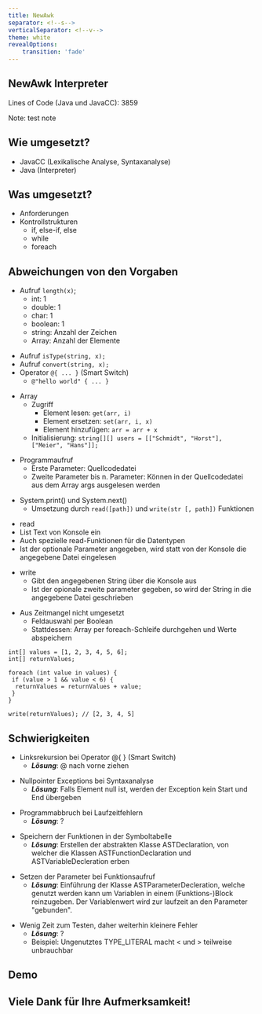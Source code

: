 ```yaml
---
title: NewAwk
separator: <!--s-->
verticalSeparator: <!--v-->
theme: white
revealOptions:
    transition: 'fade'
---
```

## NewAwk Interpreter

Lines of Code (Java und JavaCC): 3859



Note: test note

<!--s-->

## Wie umgesetzt?

- JavaCC (Lexikalische Analyse, Syntaxanalyse)
- Java (Interpreter)

<!--s-->

## Was umgesetzt?

- Anforderungen
- Kontrollstrukturen
  - if, else-if, else
  - while
  - foreach
  
<!--s-->

## Abweichungen von den Vorgaben

- Aufruf `length(x)`;
  - int: 1
  - double: 1
  - char: 1
  - boolean: 1
  - string: Anzahl der Zeichen
  - Array: Anzahl der Elemente
  
<!--v-->
- Aufruf `isType(string, x);`
- Aufruf `convert(string, x);`
- Operator `@{ ... }` (Smart Switch)
  - `@"hello world" { ... }`
  
<!--v-->
- Array
  - Zugriff
    - Element lesen: `get(arr, i)`
    - Element ersetzen: `set(arr, i, x)`
    - Element hinzufügen: `arr = arr + x`
  - Initialisierung: `string[][] users = [["Schmidt", "Horst"], ["Meier", "Hans"]];`
  
  
<!--v-->  
- Programmaufruf
  - Erste Parameter: Quellcodedatei
  - Zweite Parameter bis n. Parameter: Können in der Quellcodedatei aus dem Array args ausgelesen werden
  

<!--v-->  
- System.print() und System.next()
  - Umsetzung durch `read([path])` und `write(str [, path])` Funktionen
  
<!--v-->  

 - read
  - List Text von Konsole ein
  - Auch spezielle read-Funktionen für die Datentypen
  - Ist der optionale Parameter angegeben, wird statt von der Konsole die angegebene Datei eingelesen

<!--v-->  

- write
  - Gibt den angegebenen String über die Konsole aus
  - Ist der opionale zweite parameter gegeben, so wird der String in die angegebene Datei geschrieben

<!--v-->      
- Aus Zeitmangel nicht umgesetzt
  - Feldauswahl per Boolean
  - Stattdessen: Array per foreach-Schleife durchgehen und Werte abspeichern

<!--v-->  

```
int[] values = [1, 2, 3, 4, 5, 6];
int[] returnValues;

foreach (int value in values) {
 if (value > 1 && value < 6) {
  returnValues = returnValues + value;
 }
}

write(returnValues); // [2, 3, 4, 5]
```


<!--s-->      
## Schwierigkeiten

- Linksrekursion bei Operator @{ } (Smart Switch)
  - ***Lösung***: @ nach vorne ziehen
  
<!--v-->  

- Nullpointer Exceptions bei Syntaxanalyse
  - ***Lösung***: Falls Element null ist, werden der Exception kein Start und End übergeben
<!--v-->  
- Programmabbruch bei Laufzeitfehlern
  - ***Lösung***: ?
<!--v-->  
- Speichern der Funktionen in der Symboltabelle
  - ***Lösung***: Erstellen der abstrakten Klasse ASTDeclaration, von welcher die Klassen ASTFunctionDeclaration und ASTVariableDecleration erben
<!--v-->  
- Setzen der Parameter bei Funktionsaufruf
  - ***Lösung***: Einführung der Klasse ASTParameterDecleration, welche genutzt werden kann um Variablen in einem (Funktions-)Block reinzugeben. Der Variablenwert wird zur laufzeit an den Parameter "gebunden".
<!--v-->  

- Wenig Zeit zum Testen, daher weiterhin kleinere Fehler
  - ***Lösung***: ?
  - Beispiel: Ungenutztes TYPE_LITERAL macht < und > teilweise unbrauchbar
  
 <!--s-->      
## Demo

 <!--s-->      
## Viele Dank für Ihre Aufmerksamkeit!

